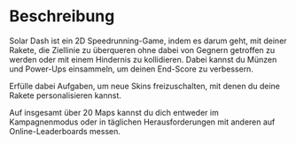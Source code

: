 # Beschreibung 
Solar Dash ist ein 2D Speedrunning-Game, indem es darum geht, mit deiner Rakete, die Ziellinie zu überqueren ohne dabei von Gegnern getroffen zu werden oder mit einem Hindernis zu kollidieren. Dabei kannst du Münzen und Power-Ups einsammeln, um deinen End-Score zu verbessern.

Erfülle dabei Aufgaben, um neue Skins freizuschalten, mit denen du deine Rakete personalisieren kannst.

Auf insgesamt über 20 Maps kannst du dich entweder im Kampagnenmodus oder in täglichen Herausforderungen mit anderen auf Online-Leaderboards messen.